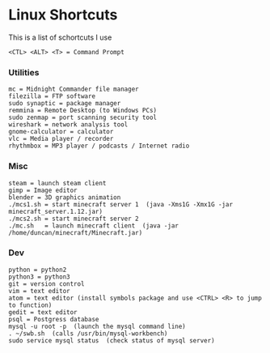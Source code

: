 # Linux Shortcuts

This is a list of schortcuts I use

    <CTL> <ALT> <T> = Command Prompt

### Utilities
    mc = Midnight Commander file manager
    filezilla = FTP software
    sudo synaptic = package manager
    remmina = Remote Desktop (to Windows PCs)
    sudo zenmap = port scanning security tool
    wireshark = network analysis tool
    gnome-calculator = calculator
    vlc = Media player / recorder
    rhythmbox = MP3 player / podcasts / Internet radio


### Misc

    steam = launch steam client
    gimp = Image editor
    blender = 3D graphics animation
    ./mcs1.sh = start minecraft server 1  (java -Xms1G -Xmx1G -jar minecraft_server.1.12.jar)
    ./mcs2.sh = start minecraft server 2
    ./mc.sh   = launch minecraft client  (java -jar /home/duncan/minecraft/Minecraft.jar)
    


### Dev
    python = python2
    python3 = python3
    git = version control
    vim = text editor
    atom = text editor (install symbols package and use <CTRL> <R> to jump to function)
    gedit = text editor
    psql = Postgress database
    mysql -u root -p  (launch the mysql command line)
    . ~/swb.sh  (calls /usr/bin/mysql-workbench)
    sudo service mysql status  (check status of mysql server)
    

